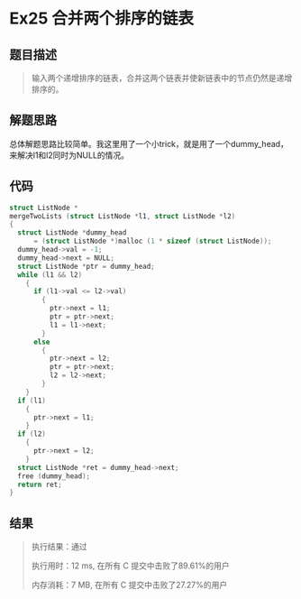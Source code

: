 # Ex25 合并两个排序的链表

## 题目描述

> 输入两个递增排序的链表，合并这两个链表并使新链表中的节点仍然是递增排序的。

## 解题思路

总体解题思路比较简单。我这里用了一个小trick，就是用了一个dummy_head，来解决l1和l2同时为NULL的情况。

## 代码

```c
struct ListNode *
mergeTwoLists (struct ListNode *l1, struct ListNode *l2)
{
  struct ListNode *dummy_head
      = (struct ListNode *)malloc (1 * sizeof (struct ListNode));
  dummy_head->val = -1;
  dummy_head->next = NULL;
  struct ListNode *ptr = dummy_head;
  while (l1 && l2)
    {
      if (l1->val <= l2->val)
        {
          ptr->next = l1;
          ptr = ptr->next;
          l1 = l1->next;
        }
      else
        {
          ptr->next = l2;
          ptr = ptr->next;
          l2 = l2->next;
        }
    }
  if (l1)
    {
      ptr->next = l1;
    }
  if (l2)
    {
      ptr->next = l2;
    }
  struct ListNode *ret = dummy_head->next;
  free (dummy_head);
  return ret;
}
```

## 结果

> 执行结果：通过
>
> 执行用时：12 ms, 在所有 C 提交中击败了89.61%的用户
>
> 内存消耗：7 MB, 在所有 C 提交中击败了27.27%的用户